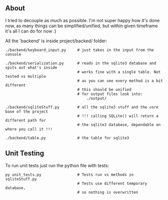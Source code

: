 ## About

I tried to decouple as much as possible. I'm not super happy how it's done now, as many things can be simplified/unified, but within given timeframe it's all I can do for now :)


All the 'backend' is inside project/backed/ folder:

~~~~
./backend/keyboard_input.py     # just takes in the input from the console
~~~~
~~~~
./backend/serialization.py      # reads in the sqlite3 database and spits out what's inside
                                # works fine with a single table. Not tested vs multiple
                                # as you can see every method is a bit different
                                # this should be unified
                                # for output files look into:
                                    ./output/
~~~~
~~~~
./backend/sqliteStuff.py        # all the sqlite3 stuff and the core base of the project
                                # !!! calling SQLite() will return a different path for
                                # the sqlite3 database, dependable on where you call it !!!
~~~~
~~~~
./backend/table.py              # the table for sqlite3
~~~~

## Unit Testing

To run unit tests just run the python file with tests:
~~~~
py unit_tests.py                # Tests run vs methods in sqliteStuff.py
                                # Tests use different temporary database,
                                # so nothing is overwritten
~~~~
